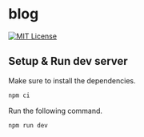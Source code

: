 # blog

[![MIT License](http://img.shields.io/badge/license-MIT-blue.svg?style=flat)](./LICENSE)

## Setup & Run dev server

Make sure to install the dependencies.

```bash
npm ci
```

Run the following command.

```bash
npm run dev
```
